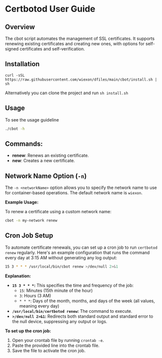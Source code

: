 # Certbotod User Guide

## Overview

The cbot script automates the management of SSL certificates. It supports renewing existing certificates and creating new ones, with options for self-signed certificates and self-verification.

## Installation

```shell
curl -sSL https://raw.githubusercontent.com/wiexon/dfiles/main/cbot/install.sh | sh
```

Alternatively you can clone the project and run `sh install.sh`

## Usage

To see the usage guideline
```Bash
./cbot -h
```

## Commands:
* **renew**: Renews an existing certificate.
* **new**: Creates a new certificate.

## Network Name Option (`-n`)

The `-n <networkName>` option allows you to specify the network name to use for container-based operations. The default network name is `wiexon`.

**Example Usage:**

To renew a certificate using a custom network name:

```bash
cbot -n my-network renew
```




## Cron Job Setup

To automate certificate renewals, you can set up a cron job to run `certbotod renew` regularly. Here's an example configuration that runs the command every day at 3:15 AM without generating any log output:

```bash
15 3 * * * /usr/local/bin/cbot renew >/dev/null 2>&1
```

**Explanation:**

- **`15 3 * * *`:** This specifies the time and frequency of the job:
    - `15`: Minutes (15th minute of the hour)
    - `3`: Hours (3 AM)
    - `* * *`: Days of the month, months, and days of the week (all values, meaning every day)
- **`/usr/local/bin/certbotod renew`:** The command to execute.
- **`>/dev/null 2>&1`:** Redirects both standard output and standard error to the null device, suppressing any output or logs.

**To set up the cron job:**

1. Open your crontab file by running `crontab -e`.
2. Paste the provided line into the crontab file.
3. Save the file to activate the cron job.

